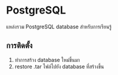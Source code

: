# PostgreSQL
แหล่งรวม PostgreSQL database สำหรับการเรียนรู้

## การติดตั้ง
1. ทำการสร้าง database ใหม่ขึ้นมา
1. restore .tar ไฟล์ไปยัง database ที่สร้างขึ้น
